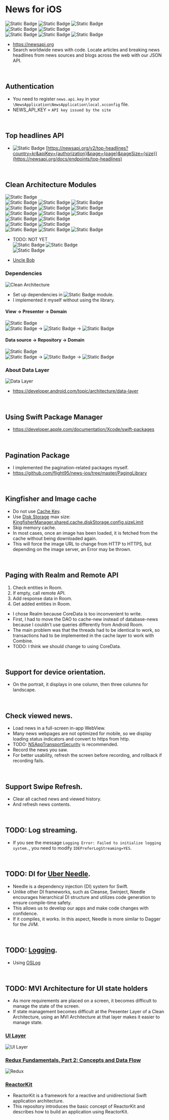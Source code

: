 # News for iOS

![Static Badge](https://img.shields.io/badge/Clean%20Architecture-purple)
![Static Badge](https://img.shields.io/badge/SwiftUI-purple)
![Static Badge](https://img.shields.io/badge/Combine-purple)   
![Static Badge](https://img.shields.io/badge/Swift-5-red)
![Static Badge](https://img.shields.io/badge/SwiftLint-0.55.1-red)   
![Static Badge](https://img.shields.io/badge/Realm-10.52.0-red)
![Static Badge](https://img.shields.io/badge/Alarmofire-5.9.1-red)
![Static Badge](https://img.shields.io/badge/Kingfisher-7.12.0-red)

- https://newsapi.org
- Search worldwide news with code.
  Locate articles and breaking news headlines from news sources and blogs across the web with our JSON API.

&nbsp;

## Authentication

- You need to register `news.api.key` in your `\NewsApplication\NewsApplication\local.xcconfig` file.
- NEWS_API_KEY = `API key issued by the site`

&nbsp;

## Top headlines API

- ![Static Badge](https://img.shields.io/badge/GET-blue) [https://newsapi.org/v2/top-headlines?country=kr&apiKey={authorization}&page={page}&pageSize={size}](https://newsapi.org/docs/endpoints/top-headlines)

&nbsp;

## Clean Architecture Modules

![Static Badge](https://img.shields.io/badge/application-grey)   
![Static Badge](https://img.shields.io/badge/view-home-red)
![Static Badge](https://img.shields.io/badge/view-news-red)
![Static Badge](https://img.shields.io/badge/view-core-purple)   
![Static Badge](https://img.shields.io/badge/presenter-home-red)
![Static Badge](https://img.shields.io/badge/presenter-model.news-darkred)
![Static Badge](https://img.shields.io/badge/presenter-core-purple)   
![Static Badge](https://img.shields.io/badge/domain-news-red)
![Static Badge](https://img.shields.io/badge/domain-model.news-darkred)
![Static Badge](https://img.shields.io/badge/domain-model.core-purple)   
![Static Badge](https://img.shields.io/badge/data-news-red)
![Static Badge](https://img.shields.io/badge/data-core-purple)  
![Static Badge](https://img.shields.io/badge/data.remote-news-red)
![Static Badge](https://img.shields.io/badge/data.remote-core-purple)  
![Static Badge](https://img.shields.io/badge/data.cache-news-red)
![Static Badge](https://img.shields.io/badge/data.cache-database.news-darkred)
![Static Badge](https://img.shields.io/badge/data.cache-database-purple)

- TODO: NOT YET   
![Static Badge](https://img.shields.io/badge/presenter-model.news-darkred)
![Static Badge](https://img.shields.io/badge/presenter-core-purple)   
![Static Badge](https://img.shields.io/badge/data-core-purple)   

- [Uncle Bob](https://blog.cleancoder.com/uncle-bob/2012/08/13/the-clean-architecture.html)

### Dependencies

![Clean Architecture](https://blog.cleancoder.com/uncle-bob/images/2012-08-13-the-clean-architecture/CleanArchitecture.jpg)

- Set up dependencies in ![Static Badge](https://img.shields.io/badge/presenter-home-red) module.
- I implemented it myself without using the library.


#### View &rarr; Presenter &rarr; Domain

![Static Badge](https://img.shields.io/badge/view-news-red)   
![Static Badge](https://img.shields.io/badge/view-home-red) &rarr;
![Static Badge](https://img.shields.io/badge/presenter-home-red) &rarr;
![Static Badge](https://img.shields.io/badge/domain-news-red)

#### Data source &rarr; Repository &rarr; Domain

![Static Badge](https://img.shields.io/badge/data.remote-news-red)   
![Static Badge](https://img.shields.io/badge/data.cache-news-red) &rarr;
![Static Badge](https://img.shields.io/badge/data-news-red) &rarr;
![Static Badge](https://img.shields.io/badge/domain-news-red)

### About Data Layer

![Data Layer](https://developer.android.com/static/topic/libraries/architecture/images/mad-arch-data-overview.png)
- https://developer.android.com/topic/architecture/data-layer

&nbsp;

## Using Swift Package Manager

- https://developer.apple.com/documentation/Xcode/swift-packages

&nbsp;

## Pagination Package

- I implemented the pagination-related packages myself.
- https://github.com/flight95/news-ios/tree/master/PagingLibrary

&nbsp;

## Kingfisher and Image cache

- Do not use [Cache Key](https://github.com/onevcat/Kingfisher/wiki/Cheat-Sheet#check-whether-an-image-in-the-cache).
- Use [Disk Storage](https://github.com/onevcat/Kingfisher/wiki/Cheat-Sheet#set-limit-for-cache) max size:
  [KingfisherManager.shared.cache.diskStorage.config.sizeLimit](https://github.com/onevcat/Kingfisher/blob/master/Sources/Cache/DiskStorage.swift)
- Skip memory cache.
- In most cases, once an image has been loaded, it is fetched from the cache without being downloaded again.
- This will force the image URL to change from HTTP to HTTPS,
  but depending on the image server, an Error may be thrown.

&nbsp;

## Paging with Realm and Remote API

1. Check entities in Room.
2. If empty, call remote API.
3. Add response data in Room.
4. Get added entities in Room.

- I chose Realm because CoreData is too inconvenient to write.
- First, I had to move the DAO to cache-new instead of database-news because I couldn't use queries differently from Android Room.
- The main problem was that the threads had to be identical to work, so transactions had to be implemented in the cache layer to work with Combine.
- TODO: I think we should change to using CoreData.

&nbsp;

## Support for device orientation.

- On the portrait, it displays in one column, then three columns for landscape.

&nbsp;

## Check viewed news.

- Load news in a full-screen in-app WebView.
- Many news webpages are not optimized for mobile, so we display loading status indicators and convert to https from http.
- TODO: [NSAppTransportSecurity](https://developer.apple.com/documentation/bundleresources/information_property_list/nsapptransportsecurity) is recommended.
- Record the news you saw.
- For better usability, refresh the screen before recording, and rollback if recording fails.

&nbsp;

## Support Swipe Refresh.

- Clear all cached news and viewed history.
- And refresh news contents.

&nbsp;

## TODO: Log streaming.

- If you see the message `Logging Error: Failed to initialize logging system.`, you need to modify `IDEPreferLogStreaming=YES`.

&nbsp;

## TODO: DI for [Uber Needle](https://github.com/uber/needle).

- Needle is a dependency injection (DI) system for Swift.
- Unlike other DI frameworks, such as Cleanse, Swinject, Needle encourages hierarchical DI structure and utilizes code generation to ensure compile-time safety.
- This allows us to develop our apps and make code changes with confidence.
- If it compiles, it works. In this aspect, Needle is more similar to Dagger for the JVM.

&nbsp;

## TODO: [Logging](https://developer.apple.com/documentation/os/logging).

- Using [OSLog](https://developer.apple.com/documentation/os/oslog)

&nbsp;

## TODO: MVI Architecture for UI state holders

- As more requirements are placed on a screen, it becomes difficult to manage the state of the screen.
- If state management becomes difficult at the Presenter Layer of a Clean Architecture, using an MVI Architecture at that layer makes it easier to manage state.

### [UI Layer](https://developer.android.com/topic/architecture/ui-layer)

![UI Layer](https://developer.android.com/static/topic/libraries/architecture/images/mad-arch-ui-overview.png)

###  [Redux Fundamentals, Part 2: Concepts and Data Flow](https://redux.js.org/tutorials/fundamentals/part-2-concepts-data-flow/)

![Redux](https://redux.js.org/assets/images/ReduxDataFlowDiagram-49fa8c3968371d9ef6f2a1486bd40a26.gif)

### [ReactorKit](https://github.com/ReactorKit/ReactorKit)

- ReactorKit is a framework for a reactive and unidirectional Swift application architecture.
- This repository introduces the basic concept of ReactorKit and describes how to build an application using ReactorKit.
